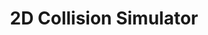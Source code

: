 ---
layout: page
title: 2D Collision Simulator
description: A simple 2D collision simulator.
img: assets/img/2D_Collision_Simulator/2D_Collision_Thumbnail.png
redirect: https://github.com/Ryan-Red/2D-Collision-Simulator
importance: 3
category: physics
---